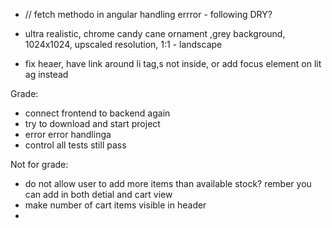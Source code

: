 -   // fetch methodo in angular handling errror - following DRY?

-   ultra realistic, chrome candy cane ornament ,grey background, 1024x1024, upscaled resolution, 1:1 - landscape

-   fix heaer, have link around li tag,s not inside, or add focus element on lit ag instead

Grade:

-   connect frontend to backend again
-   try to download and start project
-   error
    error handlinga
-   control all tests still pass

Not for grade:

-   do not allow user to add more items than available stock? rember you can add in both detial and cart view
-   make number of cart items visible in header
-
